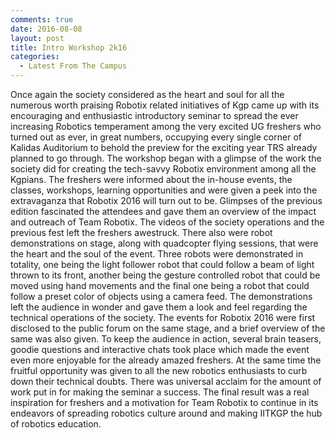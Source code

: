```yaml
---
comments: true
date: 2016-08-08
layout: post
title: Intro Workshop 2k16
categories:
  - Latest From The Campus
---
```


Once again the society considered as the heart and soul for all the numerous worth praising Robotix related initiatives of Kgp came up with its encouraging and enthusiastic introductory seminar to spread the ever increasing Robotics temperament among the very excited UG freshers who turned out as ever, in great numbers, occupying every single corner of Kalidas Auditorium to behold the preview for the exciting year TRS already planned to go through.
The workshop began with a glimpse of the work the society did for creating the tech-savvy Robotix environment among all the Kgpians. The freshers were informed about the in-house events, the classes, workshops, learning opportunities and were given a peek into the extravaganza that Robotix 2016 will turn out to be. Glimpses of the previous edition fascinated the attendees and gave them an overview of the impact and outreach of Team Robotix. The videos of the society operations and the previous fest left the freshers awestruck.
There also were robot demonstrations on stage, along with quadcopter flying sessions, that were the heart and the soul of the event. Three robots were demonstrated in totality, one being the light follower robot that could follow a beam of light thrown to its front, another being the gesture controlled robot that could be moved using hand movements and the final one being a robot that could follow a preset color of objects using a camera feed. The demonstrations left the audience in wonder and gave them a look and feel regarding the technical operations of the society.
The events for Robotix 2016 were first disclosed to the public forum on the same stage, and a brief overview of the same was also given. To keep the audience in action, several brain teasers, goodie questions and interactive chats took place which made the event even more enjoyable for the already amazed freshers. At the same time the fruitful opportunity was given to all the new robotics enthusiasts to curb down their technical doubts.
There was universal acclaim for the amount of work put in for making the seminar a success. The final result was a real inspiration for freshers and a motivation for Team Robotix to continue in its endeavors of spreading robotics culture around and making IITKGP the hub of robotics education.
